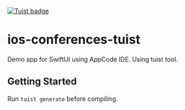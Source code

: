 [![Tuist badge](https://img.shields.io/badge/Powered%20by-Tuist-blue)](https://tuist.io)

# ios-conferences-tuist
Demo app for SwiftUI using AppCode IDE. Using tuist tool.

## Getting Started

Run `tuist generate` before compiling.

